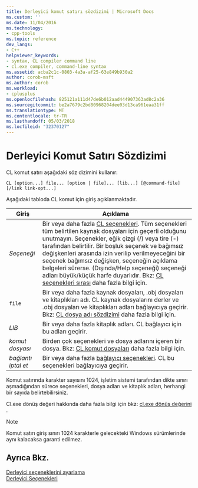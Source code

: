 ```yaml
---
title: Derleyici komut satırı sözdizimi | Microsoft Docs
ms.custom: ''
ms.date: 11/04/2016
ms.technology:
- cpp-tools
ms.topic: reference
dev_langs:
- C++
helpviewer_keywords:
- syntax, CL compiler command line
- cl.exe compiler, command-line syntax
ms.assetid: acba2c1c-0803-4a3a-af25-63e849b930a2
author: corob-msft
ms.author: corob
ms.workload:
- cplusplus
ms.openlocfilehash: 825121a111d47de6b012aad444907363ad8c2a36
ms.sourcegitcommit: be2a7679c2bd80968204dee03d13ca961eaa31ff
ms.translationtype: MT
ms.contentlocale: tr-TR
ms.lasthandoff: 05/03/2018
ms.locfileid: "32370127"
---
```

# <a name="compiler-command-line-syntax"></a>Derleyici Komut Satırı Sözdizimi
CL komut satırı aşağıdaki söz dizimini kullanır:  
  
```  
CL [option...] file... [option | file]... [lib...] [@command-file] [/link link-opt...]  
```  
  
 Aşağıdaki tabloda CL komut için giriş açıklanmaktadır.  
  
|Giriş|Açıklama|  
|-----------|-------------|  
|*Seçeneği*|Bir veya daha fazla [CL seçenekleri](../../build/reference/compiler-options.md). Tüm seçenekleri tüm belirtilen kaynak dosyaları için geçerli olduğunu unutmayın. Seçenekler, eğik çizgi (/) veya tire (-) tarafından belirtilir. Bir boşluk seçenek ve bağımsız değişkenleri arasında izin verilip verilmeyeceğini bir seçenek bağımsız değişken, seçeneğin açıklama belgeleri sürerse. (Dışında/Help seçeneği) seçeneği adları büyük/küçük harfe duyarlıdır. Bkz: [CL seçenekleri sırası](../../build/reference/order-of-cl-options.md) daha fazla bilgi için.|  
|`file`|Bir veya daha fazla kaynak dosyaları, .obj dosyaları ve kitaplıkları adı. CL kaynak dosyalarını derler ve .obj dosyaları ve kitaplıkları adları bağlayıcıya geçirir. Bkz: [CL dosya adı sözdizimi](../../build/reference/cl-filename-syntax.md) daha fazla bilgi için.|  
|*LIB*|Bir veya daha fazla kitaplık adları. CL bağlayıcı için bu adları geçirir.|  
|*komut dosyası*|Birden çok seçenekleri ve dosya adlarını içeren bir dosya. Bkz: [CL komut dosyaları](../../build/reference/cl-command-files.md) daha fazla bilgi için.|  
|*bağlantı iptal et*|Bir veya daha fazla [bağlayıcı seçenekleri](../../build/reference/linker-options.md). CL bu seçenekleri bağlayıcıya geçirir.|  
  
 Komut satırında karakter sayısını 1024, işletim sistemi tarafından dikte sınırı aşmadığından sürece seçenekleri, dosya adları ve kitaplık adları, herhangi bir sayıda belirtebilirsiniz.  
  
 Cl.exe dönüş değeri hakkında daha fazla bilgi için bkz: [cl.exe dönüş değerini](../../build/reference/return-value-of-cl-exe.md) .  
  
> [!NOTE]
>  Komut satırı giriş sınırı 1024 karakterle gelecekteki Windows sürümlerinde aynı kalacaksa garanti edilmez.  
  
## <a name="see-also"></a>Ayrıca Bkz.  
 [Derleyici seçeneklerini ayarlama](../../build/reference/setting-compiler-options.md)   
 [Derleyici Seçenekleri](../../build/reference/compiler-options.md)